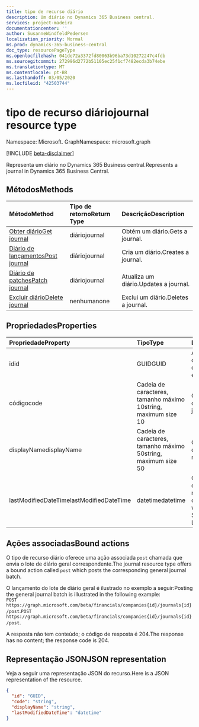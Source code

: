 ```yaml
---
title: tipo de recurso diário
description: Um diário no Dynamics 365 Business central.
services: project-madeira
documentationcenter: ''
author: SusanneWindfeldPedersen
localization_priority: Normal
ms.prod: dynamics-365-business-central
doc_type: resourcePageType
ms.openlocfilehash: 041de72a3372fd80063b96ba73d10272247c4fdb
ms.sourcegitcommit: 272996d2772b51105ec25f1cf7482ecda3b74ebe
ms.translationtype: MT
ms.contentlocale: pt-BR
ms.lasthandoff: 03/05/2020
ms.locfileid: "42503744"
---
```

# <a name="journal-resource-type"></a><span data-ttu-id="81f58-103">tipo de recurso diário</span><span class="sxs-lookup"><span data-stu-id="81f58-103">journal resource type</span></span>

<span data-ttu-id="81f58-104">Namespace: Microsoft. Graph</span><span class="sxs-lookup"><span data-stu-id="81f58-104">Namespace: microsoft.graph</span></span>

[!INCLUDE [beta-disclaimer](../../includes/beta-disclaimer.md)]

<span data-ttu-id="81f58-105">Representa um diário no Dynamics 365 Business central.</span><span class="sxs-lookup"><span data-stu-id="81f58-105">Represents a journal in Dynamics 365 Business Central.</span></span>

## <a name="methods"></a><span data-ttu-id="81f58-106">Métodos</span><span class="sxs-lookup"><span data-stu-id="81f58-106">Methods</span></span>

| <span data-ttu-id="81f58-107">Método</span><span class="sxs-lookup"><span data-stu-id="81f58-107">Method</span></span>                                            |<span data-ttu-id="81f58-108">Tipo de retorno</span><span class="sxs-lookup"><span data-stu-id="81f58-108">Return Type</span></span>|<span data-ttu-id="81f58-109">Descrição</span><span class="sxs-lookup"><span data-stu-id="81f58-109">Description</span></span>    |
|:--------------------------------------------------|:----------|:--------------|
|[<span data-ttu-id="81f58-110">Obter diário</span><span class="sxs-lookup"><span data-stu-id="81f58-110">Get journal</span></span>](../api/dynamics-journal-get.md)      |<span data-ttu-id="81f58-111">diário</span><span class="sxs-lookup"><span data-stu-id="81f58-111">journal</span></span>    |<span data-ttu-id="81f58-112">Obtém um diário.</span><span class="sxs-lookup"><span data-stu-id="81f58-112">Gets a journal.</span></span>   |
|[<span data-ttu-id="81f58-113">Diário de lançamentos</span><span class="sxs-lookup"><span data-stu-id="81f58-113">Post journal</span></span>](../api/dynamics-create-journal.md)  |<span data-ttu-id="81f58-114">diário</span><span class="sxs-lookup"><span data-stu-id="81f58-114">journal</span></span>    |<span data-ttu-id="81f58-115">Cria um diário.</span><span class="sxs-lookup"><span data-stu-id="81f58-115">Creates a journal.</span></span>|
|[<span data-ttu-id="81f58-116">Diário de patches</span><span class="sxs-lookup"><span data-stu-id="81f58-116">Patch journal</span></span>](../api/dynamics-journal-update.md) |<span data-ttu-id="81f58-117">diário</span><span class="sxs-lookup"><span data-stu-id="81f58-117">journal</span></span>    |<span data-ttu-id="81f58-118">Atualiza um diário.</span><span class="sxs-lookup"><span data-stu-id="81f58-118">Updates a journal.</span></span>|
|[<span data-ttu-id="81f58-119">Excluir diário</span><span class="sxs-lookup"><span data-stu-id="81f58-119">Delete journal</span></span>](../api/dynamics-journal-delete.md)|<span data-ttu-id="81f58-120">nenhuma</span><span class="sxs-lookup"><span data-stu-id="81f58-120">none</span></span>       |<span data-ttu-id="81f58-121">Exclui um diário.</span><span class="sxs-lookup"><span data-stu-id="81f58-121">Deletes a journal.</span></span>|

## <a name="properties"></a><span data-ttu-id="81f58-122">Propriedades</span><span class="sxs-lookup"><span data-stu-id="81f58-122">Properties</span></span>
| <span data-ttu-id="81f58-123">Propriedade</span><span class="sxs-lookup"><span data-stu-id="81f58-123">Property</span></span>           | <span data-ttu-id="81f58-124">Tipo</span><span class="sxs-lookup"><span data-stu-id="81f58-124">Type</span></span>                  |<span data-ttu-id="81f58-125">Descrição</span><span class="sxs-lookup"><span data-stu-id="81f58-125">Description</span></span>                                           |
|:-------------------|:----------------------|:-----------------------------------------------------|
|<span data-ttu-id="81f58-126">id</span><span class="sxs-lookup"><span data-stu-id="81f58-126">id</span></span>                  |<span data-ttu-id="81f58-127">GUID</span><span class="sxs-lookup"><span data-stu-id="81f58-127">GUID</span></span>                   |<span data-ttu-id="81f58-128">A ID exclusiva do diário.</span><span class="sxs-lookup"><span data-stu-id="81f58-128">The unique ID of the journal.</span></span> <span data-ttu-id="81f58-129">Não editável.</span><span class="sxs-lookup"><span data-stu-id="81f58-129">Non-editable.</span></span>           |
|<span data-ttu-id="81f58-130">código</span><span class="sxs-lookup"><span data-stu-id="81f58-130">code</span></span>                |<span data-ttu-id="81f58-131">Cadeia de caracteres, tamanho máximo 10</span><span class="sxs-lookup"><span data-stu-id="81f58-131">string, maximum size 10</span></span>| <span data-ttu-id="81f58-132">O código do diário.</span><span class="sxs-lookup"><span data-stu-id="81f58-132">The code of the journal.</span></span>                             |
|<span data-ttu-id="81f58-133">displayName</span><span class="sxs-lookup"><span data-stu-id="81f58-133">displayName</span></span>         |<span data-ttu-id="81f58-134">Cadeia de caracteres, tamanho máximo 50</span><span class="sxs-lookup"><span data-stu-id="81f58-134">string, maximum size 50</span></span>| <span data-ttu-id="81f58-135">O nome de exibição do diário.</span><span class="sxs-lookup"><span data-stu-id="81f58-135">The display name of the journal.</span></span>                     |
|<span data-ttu-id="81f58-136">lastModifiedDateTime</span><span class="sxs-lookup"><span data-stu-id="81f58-136">lastModifiedDateTime</span></span>|<span data-ttu-id="81f58-137">datetime</span><span class="sxs-lookup"><span data-stu-id="81f58-137">datetime</span></span>               |<span data-ttu-id="81f58-138">O último DateTime que o diário foi modificado.</span><span class="sxs-lookup"><span data-stu-id="81f58-138">The last datetime the journal was modified.</span></span> <span data-ttu-id="81f58-139">Somente Leitura.</span><span class="sxs-lookup"><span data-stu-id="81f58-139">Read-Only.</span></span>|

## <a name="bound-actions"></a><span data-ttu-id="81f58-140">Ações associadas</span><span class="sxs-lookup"><span data-stu-id="81f58-140">Bound actions</span></span>
<span data-ttu-id="81f58-141">O tipo de recurso diário oferece uma ação associada `post` chamada que envia o lote de diário geral correspondente.</span><span class="sxs-lookup"><span data-stu-id="81f58-141">The journal resource type offers a bound action called `post` which posts the corresponding general journal batch.</span></span>

<span data-ttu-id="81f58-142">O lançamento do lote de diário geral é ilustrado no exemplo a seguir:</span><span class="sxs-lookup"><span data-stu-id="81f58-142">Posting the general journal batch is illustrated in the following example:</span></span>  
<span data-ttu-id="81f58-143">`POST https://graph.microsoft.com/beta/financials/companies{id}/journals{id}/post`.</span><span class="sxs-lookup"><span data-stu-id="81f58-143">`POST https://graph.microsoft.com/beta/financials/companies{id}/journals{id}/post`.</span></span>

<span data-ttu-id="81f58-144">A resposta não tem conteúdo; o código de resposta é 204.</span><span class="sxs-lookup"><span data-stu-id="81f58-144">The response has no content; the response code is 204.</span></span>

## <a name="json-representation"></a><span data-ttu-id="81f58-145">Representação JSON</span><span class="sxs-lookup"><span data-stu-id="81f58-145">JSON representation</span></span>

<span data-ttu-id="81f58-146">Veja a seguir uma representação JSON do recurso.</span><span class="sxs-lookup"><span data-stu-id="81f58-146">Here is a JSON representation of the resource.</span></span>


```json
{
  "id": "GUID",
  "code": "string",
  "displayName": "string",
  "lastModifiedDateTime": "datetime"
}
```


